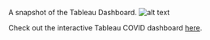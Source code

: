 A snapshot of the Tableau Dashboard. 
![alt text](https://github.com/jasminekwok/covid_sql_project/blob/main/Covid%20Dashboard.png "Logo Title Text 1")

Check out the interactive Tableau COVID dashboard [here](https://public.tableau.com/views/CovidDashboard_16461573700380/Dashboard1?:language=en-GB&publish=yes&:display_count=n&:origin=viz_share_link). 
